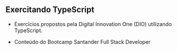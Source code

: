 ## Exercitando TypeScript

- Exercícios propostos pela Digital Innovation One (DIO) utilizando TypeScript.

- Conteúdo do Bootcamp Santander Full Stack Developer 